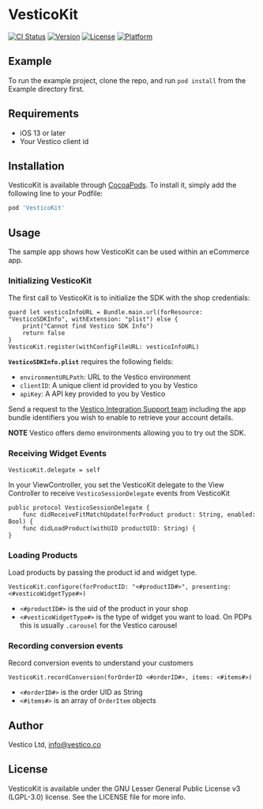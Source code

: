 # VesticoKit

[![CI Status](https://img.shields.io/travis/557660/VesticoKit.svg?style=flat)](https://travis-ci.org/557660/VesticoKit)
[![Version](https://img.shields.io/cocoapods/v/VesticoKit.svg?style=flat)](https://cocoapods.org/pods/VesticoKit)
[![License](https://img.shields.io/cocoapods/l/VesticoKit.svg?style=flat)](https://cocoapods.org/pods/VesticoKit)
[![Platform](https://img.shields.io/cocoapods/p/VesticoKit.svg?style=flat)](https://cocoapods.org/pods/VesticoKit)

## Example

To run the example project, clone the repo, and run `pod install` from the Example directory first.

## Requirements

- iOS 13 or later
- Your Vestico client id

## Installation

VesticoKit is available through [CocoaPods](https://cocoapods.org). To install
it, simply add the following line to your Podfile:

```ruby
pod 'VesticoKit'
```

## Usage

The sample app shows how VesticoKit can be used within an eCommerce app.

### Initializing VesticoKit
The first call to VesticoKit is to initialize the SDK with the shop credentials: 
```
guard let vesticoInfoURL = Bundle.main.url(forResource: "VesticoSDKInfo", withExtension: "plist") else {
    print("Cannot find Vestico SDK Info")
    return false
}
VesticoKit.register(withConfigFileURL: vesticoInfoURL)
```

**`VesticoSDKInfo.plist`** requires the following fields: 
- `environmentURLPath`: URL to the Vestico environment
- `clientID`: A unique client id provided to you by Vestico
- `apiKey`: A API key provided to you by Vestico 
 
 Send a request to the [Vestico Integration Support team](mailto:integration@vestico.co) including the app bundle identifiers you wish to enable to retrieve your account details.
 
 **NOTE**
Vestico offers demo environments allowing you to try out the SDK.


### Receiving Widget Events

```
VesticoKit.delegate = self
```

In your ViewController, you set the VesticoKit delegate to the View Controller to receive `VesticoSessionDelegate` events from VesticoKit

```
public protocol VesticoSessionDelegate {
	func didReceiveFitMatchUpdate(forProduct product: String, enabled: Bool) {
	func didLoadProduct(withUID productUID: String) {
}
```


### Loading Products
Load products by passing the product id and widget type.
```
VesticoKit.configure(forProductID: "<#productID#>", presenting: <#vesticoWidgetType#>)
```
- `<#productID#>` is the uid of the product in your shop
- `<#vesticoWidgetType#>` is the type of widget you want to load. On PDPs this is usually `.carousel` for the Vestico carousel


### Recording conversion events
Record conversion events to understand your customers
```
VesticoKit.recordConversion(forOrderID <#orderID#>, items: <#items#>)
```
- `<#orderID#>` is the order UID as String
- `<#items#>` is an array of `OrderItem` objects 

## Author

Vestico Ltd, info@vestico.co

## License

VesticoKit is available under the GNU Lesser General Public License v3 (LGPL-3.0) license. See the LICENSE file for more info.
